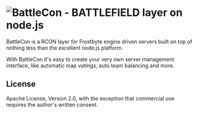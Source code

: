 ![BattleCon - BATTLEFIELD layer on node.js](https://raw.github.com/dcodeIO/BattleCon/master/BattleCon.png)
========================================
BattleCon is a RCON layer for Frostbyte engine driven servers built on top of nothing less than the excellent
node.js platform.

With BattleCon it's easy to create your very own server management interface, like automatic map votings, auto team
balancing and more.

License
-------
Apache License, Version 2.0, with the exception that commercial use requires the author's written consent.
